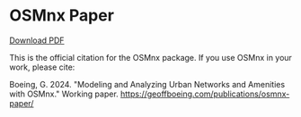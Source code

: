# OSMnx Paper

[Download PDF](https://geoffboeing.com/publications/osmnx-paper/)

This is the official citation for the OSMnx package. If you use OSMnx in your work, please cite:

Boeing, G. 2024. "Modeling and Analyzing Urban Networks and Amenities with OSMnx." Working paper. https://geoffboeing.com/publications/osmnx-paper/
